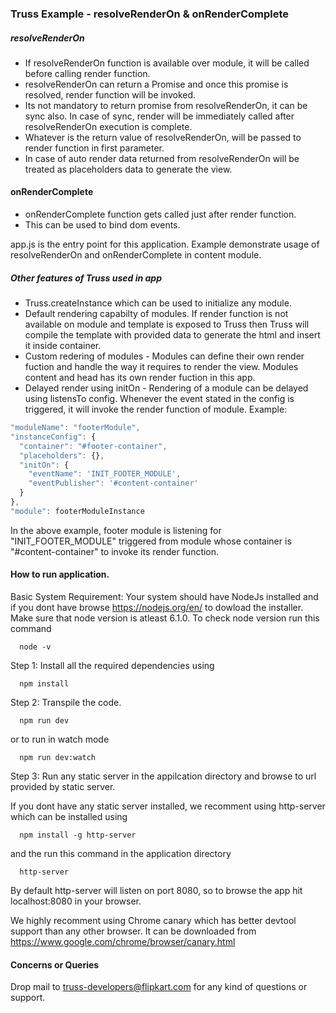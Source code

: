 ### Truss Example - resolveRenderOn & onRenderComplete

##### resolveRenderOn
- If resolveRenderOn function is available over module, it will be called before calling render function.
- resolveRenderOn can return a Promise and once this promise is resolved, render function will be invoked.
- Its not mandatory to return promise from resolveRenderOn, it can be sync also. In case of sync, render will be immediately called after resolveRenderOn execution is complete.
- Whatever is the return value of resolveRenderOn, will be passed to render function in first parameter.
- In case of auto render data returned from resolveRenderOn will be treated as placeholders data to generate the view.

#### onRenderComplete
- onRenderComplete function gets called just after render function.
- This can be used to bind dom events.

app.js is the entry point for this application. Example demonstrate usage of resolveRenderOn and onRenderComplete in content module.


##### Other features of Truss used in app
- Truss.createInstance which can be used to initialize any module.
- Default rendering capabilty of modules. If render function is not available on module and template is exposed to Truss then Truss will compile the template with provided data to generate the html and insert it inside container.
- Custom redering of modules - Modules can define their own render fuction and handle the way it requires to render the view. Modules content and head has its own render fuction in this app.
- Delayed render using initOn - Rendering of a module can be delayed using listensTo config. Whenever the event stated in the config is triggered, it will invoke the render function of module. Example:

```javascript
"moduleName": "footerModule",
"instanceConfig": {
  "container": "#footer-container",
  "placeholders": {},
  "initOn": {
    "eventName": 'INIT_FOOTER_MODULE',
    "eventPublisher": '#content-container'
  }
},
"module": footerModuleInstance
```
In the above example, footer module is listening for "INIT_FOOTER_MODULE" triggered from module whose container is "#content-container" to invoke its render function.


#### How to run application.
Basic System Requirement: Your system should have NodeJs installed and if you dont have browse https://nodejs.org/en/ to dowload the installer. Make sure that node version is atleast 6.1.0. To check node version run this command
```
  node -v
```

Step 1: Install all the required dependencies using
```
  npm install
```
Step 2: Transpile the code.
```
  npm run dev
```
or to run in watch mode
```
  npm run dev:watch
```
Step 3: Run any static server in the appilcation directory and browse to url provided by static server.

If you dont have any static server installed, we recomment using http-server which can be installed using
```
  npm install -g http-server
```
and the run this command in the application directory
```
  http-server
```
By default http-server will listen on port 8080, so to browse the app hit localhost:8080 in your browser.

We highly recomment using Chrome canary which has better devtool support than any other browser. It can be downloaded from https://www.google.com/chrome/browser/canary.html


#### Concerns or Queries
Drop mail to truss-developers@flipkart.com for any kind of questions or support.

